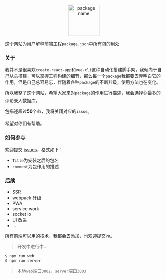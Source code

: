 
<p align="center">
   <img height="100" src="http://oxn840edb.bkt.clouddn.com/title.png" alt="package name">
</p>

这个网站为用户解释前端工程`package.json`中所有包的用处

### 关于
我并不是很喜欢`create-react-app`和`vue-cli`这种自动化搭建脚手架，我倾向于自己从头搭建，可以掌握工程构建的细节，那么每一个`package`我都要去弄明白它的作用，但是自己总容易忘，伴随着各种`package`的不断升级，使用方法也在变化。

所以我整了这个网站，希望大家来对`package`的作用进行描述，我会选择:+1:最多的评论录入数据库。

包描述超过<b>50</b>个:+1:，我将关闭对应的`issue`。

希望对你们有帮助。

### 如何参与

欢迎提交 [issues](https://github.com/gitdust/wstpd/issues)，格式如下：

- `Title`为安装之后的包名
- `comment`为包作用的描述


### 后续

- SSR
- webpack 升级
- PWA
- service work
- socket io
- UI 改进
- ...

所有前端可以用的技术，我都会去添加，也欢迎提交`PR`。

> 开发中进行中...

```bash
$ npm run web
$ npm run server
```

> 本地`web`端口`3002`，`server`端口`3003`
